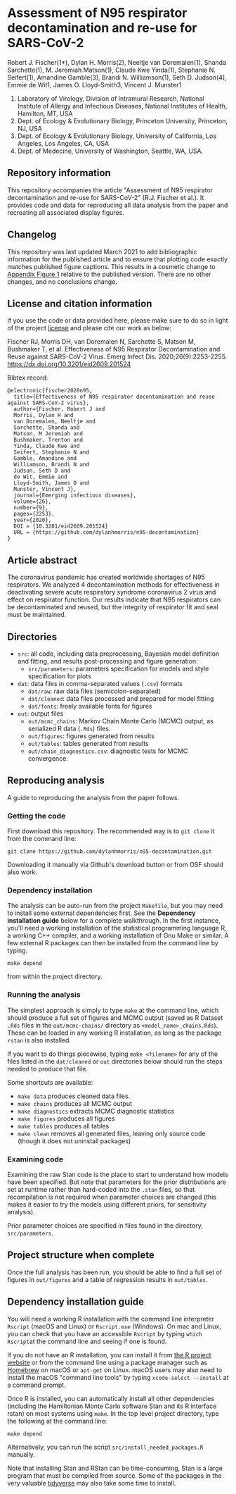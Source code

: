 # Assessment of N95 respirator decontamination and re-use for SARS-CoV-2
Robert J. Fischer(1\*), Dylan H. Morris(2), Neeltje van Doremalen(1), Shanda Sarchette(1), M. Jeremiah Matson(1), Claude Kwe Yinda(1), Stephanie N. Seifert(1), Amandine Gamble(3), Brandi N. Williamson(1), Seth D. Judson(4), Emmie de Wit1, James O. Lloyd-Smith3, Vincent J. Munster1

1. Laboratory of Virology, Division of Intramural Research, National Institute of Allergy and Infectious Diseases, National Institutes of Health, Hamilton, MT, USA
2. Dept. of Ecology \& Evolutionary Biology, Princeton University, Princeton, NJ, USA
3. Dept. of Ecology \& Evolutionary Biology, University of California, Los Angeles, Los Angeles, CA, USA
4. Dept. of Medecine, University of Washington, Seattle, WA, USA.

## Repository information
This repository accompanies the article "Assessment of N95 respirator decontamination and re-use for SARS-CoV-2" (R.J. Fischer et al.). It provides code and data for reproducing all data analysis from the paper and recreating all associated display figures.

## Changelog
This repository was last updated March 2021 to add bibliographic information for the published article and to ensure that plotting code exactly matches published figure captions. This results in a cosmetic change to [Appendix Figure 1](out/figures/figure_decon_controls.pdf) relative to the published version. There are no other changes, and no conclusions change.

## License and citation information
If you use the code or data provided here, please make sure to do so in light of the project [license](LICENSE.txt) and please cite our work as below:

Fischer RJ, Morris DH, van Doremalen N, Sarchette S, Matson M, Bushmaker T, et al. Effectiveness of N95 Respirator Decontamination and Reuse against SARS-CoV-2 Virus. Emerg Infect Dis. 2020;26(9):2253-2255. https://dx.doi.org/10.3201/eid2609.201524

Bibtex record:
```
@electronic{fischer2020n95,
  title={Effectiveness of N95 respirator decontamination and reuse against SARS-CoV-2 virus},
  author={Fischer, Robert J and 
  Morris, Dylan H and 
  van Doremalen, Neeltje and 
  Sarchette, Shanda and 
  Matson, M Jeremiah and 
  Bushmaker, Trenton and 
  Yinda, Claude Kwe and 
  Seifert, Stephanie N and 
  Gamble, Amandine and 
  Williamson, Brandi N and
  Judson, Seth D and
  de Wit, Emmie and 
  Lloyd-Smith, James O and 
  Munster, Vincent J},
  journal={Emerging infectious diseases},
  volume={26},
  number={9},
  pages={2253},
  year={2020},
  DOI = {10.3201/eid2609.201524}
  URL = {https://github.com/dylanhmorris/n95-decontamination}
}
```

## Article abstract 
The coronavirus pandemic has created worldwide shortages of N95 respirators. We analyzed 4 decontamination methods for effectiveness in deactivating severe acute respiratory syndrome coronavirus 2 virus and effect on respirator function. Our results indicate that N95 respirators can be decontaminated and reused, but the integrity of respirator fit and seal must be maintained.


## Directories
- ``src``: all code, including data preprocessing, Bayesian model definition and fitting, and results post-processing and figure generation:
    - ``src/parameters``: parameters specification for models and style specification for plots
- ``dat``: data files in comma-separated values (``.csv``) formats
    - ``dat/raw``: raw data files (semicolon-separated)
    - ``dat/cleaned``: data files processed and prepared for model fitting
    - ``dat/fonts``: freely available fonts for figures
- ``out``: output files
    - ``out/mcmc_chains``: Markov Chain Monte Carlo (MCMC) output, as serialized R data (``.Rds``) files. 
    - ``out/figures``: figures generated from results
    - ``out/tables``: tables generated from results
    - ``out/chain_diagnostics.csv``: diagnostic tests for MCMC convergence.

## Reproducing analysis

A guide to reproducing the analysis from the paper follows.

### Getting the code
First download this repository. The recommended way is to ``git clone`` it from the command line:

    git clone https://github.com/dylanhmorris/n95-decontamination.git

Downloading it manually via Github's download button or from OSF should also work.

### Dependency installation
The analysis can be auto-run from the project ``Makefile``, but you may need to install some external dependencies first. See the **Dependency installation guide** below for a complete walkthrough. In the first instance, you'll need a working installation of the statistical programming language R, a working C++ compiler, and a working installation of Gnu Make or similar. A few external R packages can then be installed from the command line by typing.

    make depend

from within the project directory.

### Running the analysis

The simplest approach is simply to type ``make`` at the command line, which should produce a full set of figures and MCMC output (saved as R Dataset ``.Rds`` files in the ``out/mcmc-chains/`` directory as ``<model_name>_chains.Rds``). These can be loaded in any working R installation, as long as the package ``rstan`` is also installed.

If you want to do things piecewise, typing ``make <filename>`` for any of the files listed in the ``dat/cleaned`` or ``out`` directories below should run the steps needed to produce that file.

Some shortcuts are available:

- ``make data`` produces cleaned data files.
- ``make chains`` produces all MCMC output
- ``make diagnostics`` extracts MCMC diagnostic statistics
- ``make figures`` produces all figures
- ``make tables`` produces all tables
- ``make clean`` removes all generated files, leaving only source code (though it does not uninstall packages)

### Examining code

Examining the raw Stan code is the place to start to understand how models have been specified. But note that parameters for the prior distributions are set at runtime rather than hard-coded into the ``.stan`` files, so that recompilation is not required when parameter choices are changed (this makes it easier to try the models using different priors, for sensitivity analysis).

Prior parameter choices are specified in files found in the directory, ``src/parameters``.

## Project structure when complete

Once the full analysis has been run, you should be able to find a full set of figures in ``out/figures`` and a table of regression results in ``out/tables``.

## Dependency installation guide
You will need a working R installation with the command line interpreter ``Rscript`` (macOS and Linux) or ``Rscript.exe`` (Windows). On mac and Linux, you can check that you have an accessible ``Rscript`` by typing ``which Rscript``at the command line and seeing if one is found.

If you do not have an R installation, you can install it from [the R project website](https://www.r-project.org/) or from the command line using a package manager such as [Homebrew](https://brew.sh/) on macOS or ``apt-get`` on Linux. macOS users may also need to install the macOS "command line tools" by typing ``xcode-select --install`` at a command prompt.

Once R is installed, you can automatically install all other dependencies (including the Hamiltonian Monte Carlo software Stan and its R interface rstan) on most systems using ``make``. In the top level project directory, type the following at the command line:

    make depend

Alternatively, you can run the script ``src/install_needed_packages.R`` manually. 

Note that installing Stan and RStan can be time-consuming, Stan is a large program that must be compiled from source. Some of the packages in the very valuable [tidyverse](https://www.tidyverse.org/) may also take some time to install.

